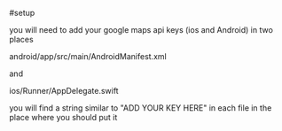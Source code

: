 #setup

you will need to add your google maps api keys (ios and Android) in two places

android/app/src/main/AndroidManifest.xml

and

ios/Runner/AppDelegate.swift

you will find a string similar to "ADD YOUR KEY HERE" in each file in the place where you should put it



